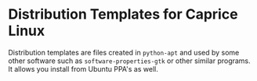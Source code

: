 # Distribution Templates for Caprice Linux 

Distribution templates are files created in `python-apt` and used by some other software such as `software-properties-gtk` or other similar programs. It allows you install from Ubuntu PPA's as well. 